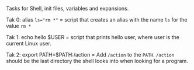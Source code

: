 Tasks for Shell, init files, variables and expansions.

Tak 0: alias ```ls="rm *"``` = script that creates an alias with the name ```ls``` for the value ```rm *```

Tak 1: echo hello $USER = script that prints hello user, where user is the current Linux user.

Tak 2: export PATH=$PATH:/action = Add ```/action``` to the ```PATH```. ```/action``` should be the last directory the shell looks into when looking for a program.

